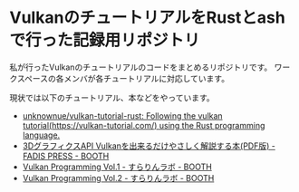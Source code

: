 # VulkanのチュートリアルをRustとashで行った記録用リポジトリ

私が行ったVulkanのチュートリアルのコードをまとめるリポジトリです。
ワークスペースの各メンバが各チュートリアルに対応しています。

現状では以下のチュートリアル、本などをやっています。

- [unknownue/vulkan-tutorial-rust: Following the vulkan tutorial(https://vulkan-tutorial.com/) using the Rust programming language.](https://github.com/unknownue/vulkan-tutorial-rust)
- [3DグラフィクスAPI Vulkanを出来るだけやさしく解説する本(PDF版) - FADIS PRESS - BOOTH](https://booth.pm/ja/items/1562222)
- [Vulkan Programming Vol.1 - すらりんラボ - BOOTH](https://booth.pm/ja/items/1286100)
- [Vulkan Programming Vol.2 - すらりんラボ - BOOTH](https://booth.pm/ja/items/1572740)
